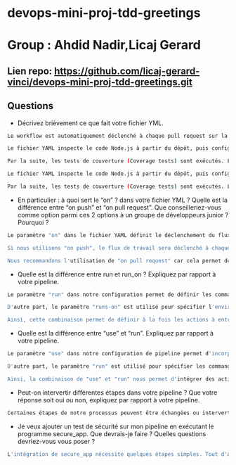 # devops-mini-proj-tdd-greetings
# Group : Ahdid Nadir,Licaj Gerard
## Lien repo: https://github.com/licaj-gerard-vinci/devops-mini-proj-tdd-greetings.git
## Questions

- Décrivez brièvement ce que fait votre fichier YML.  
```bash
Le workflow est automatiquement déclenché à chaque pull request sur la branche principale (main).

Le fichier YAML inspecte le code Node.js à partir du dépôt, puis configure l'environnement Node.js. Les dépendances Node.js sont installées, et l'heure de démarrage de la pipeline est enregistrée.

Par la suite, les tests de couverture (Coverage tests) sont exécutés. L'application est construite, et l'heure de la fin de la pipeline est affichée. Un message de confirmation atteste que la pipeline s'est déroulée sans rencontrer d'erreurs.Le workflow est automatiquement déclenché à chaque pull request sur la branche principale (main).

Le fichier YAML inspecte le code Node.js à partir du dépôt, puis configure l'environnement Node.js. Les dépendances Node.js sont installées, et l'heure de démarrage de la pipeline est enregistrée.

Par la suite, les tests de couverture (Coverage tests) sont exécutés. L'application est construite, et l'heure de la fin de la pipeline est affichée. Un message de confirmation atteste que la pipeline s'est déroulée sans rencontrer d'erreurs.
```
- En particulier : à quoi sert le “on” ? dans votre fichier YML ?  Quelle est la différence entre “on push” et “on pull request”. Que conseilleriez-vous comme option parmi ces 2 options à un groupe de développeurs junior ? Pourquoi ? 
```bash
Le paramètre "on" dans le fichier YAML définit le déclenchement du flux de travail. Dans notre configuration, le flux de travail est activé lorsqu'une pull request est ouverte.

Si nous utilisons "on push", le flux de travail sera déclenché à chaque nouveau commit poussé vers la branche spécifiée. En revanche, avec "on pull request", le flux de travail s'active lorsqu'une pull request est ouverte ou mise à jour.

Nous recommandons l'utilisation de "on pull request" car cela permet de tester les modifications avant leur fusion. En adoptant cette approche, on évite l'intégration de code incorrect ou non testé dans la branche principale, ce qui contribue à maintenir la stabilité du projet.
```
- Quelle est la différence entre run et run_on ?  Expliquez par rapport à votre pipeline.  
```bash
Le paramètre "run" dans notre configuration permet de définir les commandes spécifiques à exécuter lors de l'étape du workflow. Ces commandes déterminent les actions ou les tâches à accomplir à ce stade.

D'autre part, le paramètre "runs-on" est utilisé pour spécifier l'environnement d'exécution dans lequel ces commandes seront exécutées. Dans notre cas, "runs-on: ubuntu-latest" indique que les commandes définies dans la section "run" seront exécutées dans un environnement basé sur la dernière version d'Ubuntu.

Ainsi, cette combinaison permet de définir à la fois les actions à entreprendre et l'environnement spécifique dans lequel ces actions seront réalisées au sein de notre pipeline.
```
- Quelle est la différence entre “use” et “run”. Expliquez par rapport à votre pipeline. 
```bash
Le paramètre "use" dans notre configuration de pipeline permet d'incorporer une action préexistante dans le flux de travail. Cette action, définie par "uses: actions/checkout@v2", est réutilisable et provient du référentiel d'actions GitHub. En l'occurrence, il s'agit de l'action "checkout" de la version "v2".

D'autre part, le paramètre "run" est utilisé pour spécifier les commandes spécifiques à exécuter au sein d'une étape du workflow. Ces commandes définissent les actions ou les tâches à accomplir à ce stade particulier du flux de travail.

Ainsi, la combinaison de "use" et "run" nous permet d'intégrer des actions prédéfinies pour certaines tâches (comme le checkout du code source) tout en ayant la flexibilité d'inclure des commandes personnalisées pour d'autres aspects du processus.
```
- Peut-on intervertir différentes étapes dans votre pipeline ? Que votre réponse soit oui ou non, expliquez par rapport à votre pipeline. 
```bash
Certaines étapes de notre processus peuvent être échangées ou interverties sans affecter le résultat final, car elles sont indépendantes les unes des autres. Cependant, toutes les étapes ne sont pas flexibles à cet égard. Par exemple, il n'est pas possible d'intervertir l'heure de début et de fin, car cela fausserait les résultats temporels. De même, le processus de construction (build) ne peut pas être interverti, car il dépend du succès des étapes préalables telles que la correction de format et les tests. En respectant cette séquence, nous nous assurons que chaque étape contribue de manière cruciale à la progression et à la réussite du processus global.
```
- Je veux ajouter un test de sécurité sur mon pipeline en exécutant le programme secure_app. Que devrais-je faire ?  Quelles questions devriez-vous vous poser ? 
```bash
L'intégration de secure_app nécessite quelques étapes simples. Tout d'abord, assurez-vous d'installer le programme sur votre système. Ensuite, ajoutez l'information appropriée dans le fichier package.json de votre projet. Enfin, complétez le processus en ajoutant une étape dédiée dans votre pipeline, de manière similaire à ce que vous avez déjà fait tout au long de ce deuxième projet. Consultez la documentation pour des instructions détaillées, car toutes les informations nécessaires sont déjà fournies.
```
